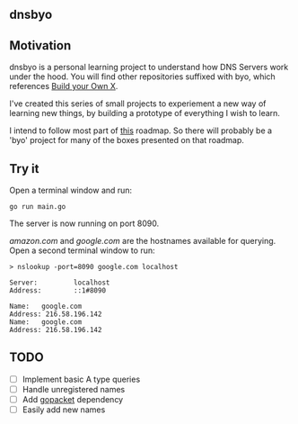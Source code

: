 ## dnsbyo

## Motivation
dnsbyo is a personal learning project to understand how DNS Servers work under the hood.
You will find other repositories suffixed with byo, which references [Build your Own X](https://github.com/danistefanovic/build-your-own-x).

I've created this series of small projects to experiement a new way of learning new things, by building a prototype of everything I wish to learn.

I intend to follow most part of [this](https://roadmap.sh/backend) roadmap. So there will probably be a 'byo' project for many of the boxes presented on that roadmap.

## Try it

Open a terminal window and run:

```
go run main.go
```

The server is now running on port 8090.

_amazon.com_ and _google.com_ are the hostnames available for querying. Open a second terminal window to run:

```
> nslookup -port=8090 google.com localhost

Server:         localhost
Address:        ::1#8090 
                          
Name:   google.com        
Address: 216.58.196.142   
Name:   google.com        
Address: 216.58.196.142   
```

## TODO
- [ ] Implement basic A type queries
- [ ] Handle unregistered names
- [ ] Add [gopacket](https://github.com/google/gopacket) dependency
- [ ] Easily add new names
